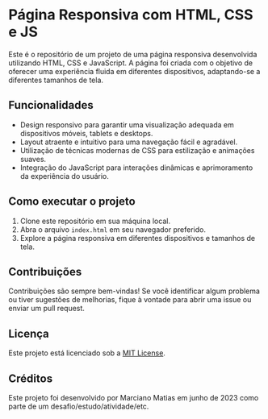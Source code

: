 
# Página Responsiva com HTML, CSS e JS

Este é o repositório de um projeto de uma página responsiva desenvolvida utilizando HTML, CSS e JavaScript. A página foi criada com o objetivo de oferecer uma experiência fluida em diferentes dispositivos, adaptando-se a diferentes tamanhos de tela.

## Funcionalidades

- Design responsivo para garantir uma visualização adequada em dispositivos móveis, tablets e desktops.
- Layout atraente e intuitivo para uma navegação fácil e agradável.
- Utilização de técnicas modernas de CSS para estilização e animações suaves.
- Integração do JavaScript para interações dinâmicas e aprimoramento da experiência do usuário.

## Como executar o projeto

1. Clone este repositório em sua máquina local.
2. Abra o arquivo `index.html` em seu navegador preferido.
3. Explore a página responsiva em diferentes dispositivos e tamanhos de tela.

## Contribuições

Contribuições são sempre bem-vindas! Se você identificar algum problema ou tiver sugestões de melhorias, fique à vontade para abrir uma issue ou enviar um pull request.

## Licença

Este projeto está licenciado sob a [MIT License](LICENSE).

## Créditos

Este projeto foi desenvolvido por Marciano Matias em junho de 2023 como parte de um desafio/estudo/atividade/etc.